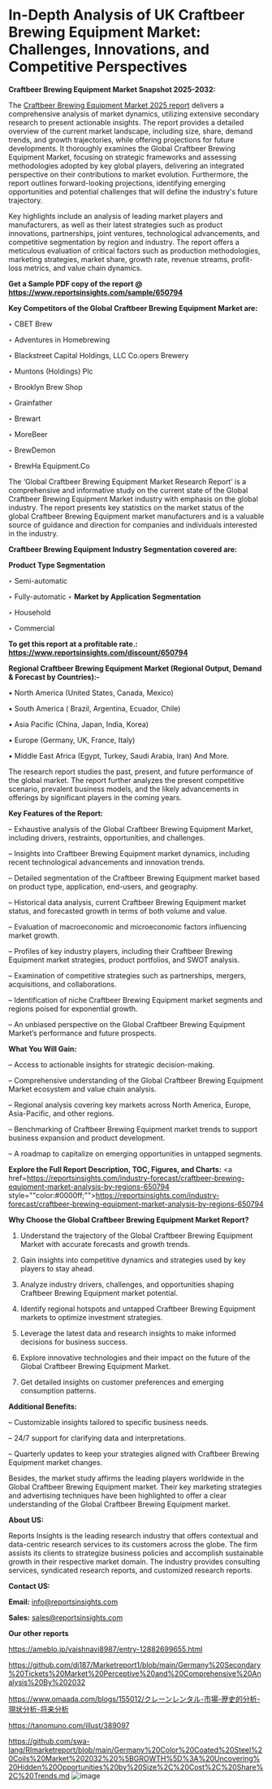 # In-Depth Analysis of UK Craftbeer Brewing Equipment Market: Challenges, Innovations, and Competitive Perspectives

<strong>Craftbeer Brewing Equipment Market Snapshot 2025-2032:</strong>

The <a href=https://www.reportsinsights.com/sample/650794>Craftbeer Brewing Equipment Market 2025 report</a> delivers a comprehensive analysis of market dynamics, utilizing extensive secondary research to present actionable insights. The report provides a detailed overview of the current market landscape, including size, share, demand trends, and growth trajectories, while offering projections for future developments. It thoroughly examines the Global Craftbeer Brewing Equipment Market, focusing on strategic frameworks and assessing methodologies adopted by key global players, delivering an integrated perspective on their contributions to market evolution. Furthermore, the report outlines forward-looking projections, identifying emerging opportunities and potential challenges that will define the industry's future trajectory.

Key highlights include an analysis of leading market players and manufacturers, as well as their latest strategies such as product innovations, partnerships, joint ventures, technological advancements, and competitive segmentation by region and industry. The report offers a meticulous evaluation of critical factors such as production methodologies, marketing strategies, market share, growth rate, revenue streams, profit-loss metrics, and value chain dynamics.

<strong>Get a Sample PDF copy of the report @ <a href=https://www.reportsinsights.com/sample/650794 style=color:#0000ff;>https://www.reportsinsights.com/sample/650794</a></strong>

<strong>Key Competitors of the Global Craftbeer Brewing Equipment Market are:</strong>

‣ CBET Brew

‣ Adventures in Homebrewing

‣ Blackstreet Capital Holdings, LLC
 Co.opers Brewery

‣ Muntons (Holdings) Plc

‣ Brooklyn Brew Shop

‣ Grainfather

‣ Brewart

‣ MoreBeer

‣ BrewDemon

‣ BrewHa Equipment.Co

The ‘Global Craftbeer Brewing Equipment Market Research Report’ is a comprehensive and informative study on the current state of the Global Craftbeer Brewing Equipment Market industry with emphasis on the global industry. The report presents key statistics on the market status of the global Craftbeer Brewing Equipment market manufacturers and is a valuable source of guidance and direction for companies and individuals interested in the industry.

<strong>Craftbeer Brewing Equipment Industry Segmentation covered are:</strong>

<strong>Product Type Segmentation</strong>

‣ Semi-automatic

‣ Fully-automatic
‣ 
<strong>Market by Application Segmentation</strong>

‣ Household

‣ Commercial

<strong>To get this report at a profitable rate.: <a href=https://www.reportsinsights.com/discount/650794 style=color:#0000ff;>https://www.reportsinsights.com/discount/650794</a></strong>

<strong>Regional Craftbeer Brewing Equipment Market (Regional Output, Demand &amp; Forecast by Countries):-</strong>

• North America (United States, Canada, Mexico)

• South America ( Brazil, Argentina, Ecuador, Chile)

• Asia Pacific (China, Japan, India, Korea)

• Europe (Germany, UK, France, Italy)

• Middle East Africa (Egypt, Turkey, Saudi Arabia, Iran) And More.

The research report studies the past, present, and future performance of the global market. The report further analyzes the present competitive scenario, prevalent business models, and the likely advancements in offerings by significant players in the coming years.

<strong>Key Features of the Report:</strong>

– Exhaustive analysis of the Global Craftbeer Brewing Equipment Market, including drivers, restraints, opportunities, and challenges.

– Insights into Craftbeer Brewing Equipment market dynamics, including recent technological advancements and innovation trends.

– Detailed segmentation of the Craftbeer Brewing Equipment market based on product type, application, end-users, and geography.

– Historical data analysis, current Craftbeer Brewing Equipment market status, and forecasted growth in terms of both volume and value.

– Evaluation of macroeconomic and microeconomic factors influencing market growth.

– Profiles of key industry players, including their Craftbeer Brewing Equipment market strategies, product portfolios, and SWOT analysis.

– Examination of competitive strategies such as partnerships, mergers, acquisitions, and collaborations.

– Identification of niche Craftbeer Brewing Equipment market segments and regions poised for exponential growth.

– An unbiased perspective on the Global Craftbeer Brewing Equipment Market’s performance and future prospects.

<strong>What You Will Gain:</strong>

– Access to actionable insights for strategic decision-making.

– Comprehensive understanding of the Global Craftbeer Brewing Equipment Market ecosystem and value chain analysis.

– Regional analysis covering key markets across North America, Europe, Asia-Pacific, and other regions.

– Benchmarking of Craftbeer Brewing Equipment market trends to support business expansion and product development.

– A roadmap to capitalize on emerging opportunities in untapped segments.

<strong>Explore the Full Report Description, TOC, Figures, and Charts:</strong>
<a href=https://reportsinsights.com/industry-forecast/craftbeer-brewing-equipment-market-analysis-by-regions-650794 style=""color:#0000ff;"">https://reportsinsights.com/industry-forecast/craftbeer-brewing-equipment-market-analysis-by-regions-650794</a>

<strong>Why Choose the Global Craftbeer Brewing Equipment Market Report?</strong>

1. Understand the trajectory of the Global Craftbeer Brewing Equipment Market with accurate forecasts and growth trends.

2. Gain insights into competitive dynamics and strategies used by key players to stay ahead.

3. Analyze industry drivers, challenges, and opportunities shaping Craftbeer Brewing Equipment market potential.

4. Identify regional hotspots and untapped Craftbeer Brewing Equipment markets to optimize investment strategies.

5. Leverage the latest data and research insights to make informed decisions for business success.

6. Explore innovative technologies and their impact on the future of the Global Craftbeer Brewing Equipment Market.

7. Get detailed insights on customer preferences and emerging consumption patterns.

<strong>Additional Benefits:</strong>

– Customizable insights tailored to specific business needs.

– 24/7 support for clarifying data and interpretations.

– Quarterly updates to keep your strategies aligned with Craftbeer Brewing Equipment market changes.

Besides, the market study affirms the leading players worldwide in the Global Craftbeer Brewing Equipment market. Their key marketing strategies and advertising techniques have been highlighted to offer a clear understanding of the Global Craftbeer Brewing Equipment market.

<strong><strong>About US</strong>:</strong>

Reports Insights is the leading research industry that offers contextual and data-centric research services to its customers across the globe. The firm assists its clients to strategize business policies and accomplish sustainable growth in their respective market domain. The industry provides consulting services, syndicated research reports, and customized research reports.

<strong>Contact US:</strong>

<p class=><b>Email:</b> <a href=mailto:info@reportsinsights.com>info@reportsinsights.com</a></p>
<p class=><b>Sales:</b> <a href=mailto:sales@reportsinsights.com>sales@reportsinsights.com</a></p>

<strong>Our other reports</strong>

<a href=https://ameblo.jp/vaishnavi8987/entry-12882699655.html>https://ameblo.jp/vaishnavi8987/entry-12882699655.html</a>

<a href=https://github.com/di187/Marketreport1/blob/main/Germany%20Secondary%20Tickets%20Market%20Perceptive%20and%20Comprehensive%20Analysis%20By%202032>https://github.com/di187/Marketreport1/blob/main/Germany%20Secondary%20Tickets%20Market%20Perceptive%20and%20Comprehensive%20Analysis%20By%202032</a>

<a href=https://www.omaada.com/blogs/155012/クレーンレンタル-市場-歴史的分析-現状分析-将来分析>https://www.omaada.com/blogs/155012/クレーンレンタル-市場-歴史的分析-現状分析-将来分析</a>

<a href=https://tanomuno.com/illust/389097>https://tanomuno.com/illust/389097</a>

<a href=https://github.com/swa-lang/RImarketreport/blob/main/Germany%20Color%20Coated%20Steel%20Coils%20Market%202032%20%5BGROWTH%5D%3A%20Uncovering%20Hidden%20Opportunities%20by%20Size%2C%20Cost%2C%20Share%2C%20Trends.md>https://github.com/swa-lang/RImarketreport/blob/main/Germany%20Color%20Coated%20Steel%20Coils%20Market%202032%20%5BGROWTH%5D%3A%20Uncovering%20Hidden%20Opportunities%20by%20Size%2C%20Cost%2C%20Share%2C%20Trends.md</a>
![image](https://github.com/user-attachments/assets/7863017b-94d5-4840-8754-6cc023d59396)
